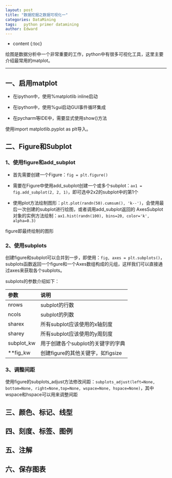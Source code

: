 ```yaml
---
layout: post
title: "数据挖掘之数据可视化一"
categories: DataMining
tags:	python primer datamining
author: Edward
---
```


* content
{:toc}

绘图是数据分析中一个非常重要的工作，python中有很多可视化工具，这里主要介绍最常用的matplot。

--------------------

## 一、启用matplot

- 在ipython中，使用%matplotlib inline启动

- 在ipython中，使用%gui启动GUI事件循环集成

- 在pycharm等IDE中，需要显式使用show()方法

使用import matplotlib.pyplot as plt导入。

## 二、Figure和Subplot

### 1、使用figure和add_subplot

- 首先需要创建一个Figure：`fig = plt.figure()`

- 需要在Figure中使用add_subplot创建一个或多个subplot：`ax1 = fig.add_subplot(2, 2, 1)`，即可选中2x2的subplot中的第1个

- 使用plot方法绘制图形：`plt.plot(randn(50).cumsum(), 'k--')`，会使用最后一次创建的subplot进行绘图，或者调用add_subplot返回的 AxesSubplot对象的实例方法绘制：`ax1.hist(randn(100), bins=20, color='k', alpha=0.3)`

figure即最终绘制的图形

### 2、使用subplots

创建figure和subplot可以合并到一步，即使用：`fig, axes = plt.subplots()`，subplots函数返回一个figure和一个Axes数组构成的元组，这样我们可以直接通过axes来获取各个subplots。

subplots的参数介绍如下：

| 参数 | 说明 |
| :--- | :--- |
| nrows | subplot的行数 |
| ncols | subplot的列数 |
| sharex | 所有subplot应该使用的x轴刻度 |
| sharey | 所有subplot应该使用的y周刻度 |
| subplot_kw | 用于创建各个subplot的关键字的字典 |
| **fig_kw | 创建figure的其他关键字，如figsize |

### 3、调整间距

使用figure的subplots_adjust方法修改间距：`subplots_adjust(left=None, bottom=None, right=None,top=None, wspace=None, hspace=None)`，其中wspace和hspace可以用来调整间距

## 三、颜色、标记、线型

## 四、刻度、标签、图例

## 五、注解

## 六、保存图表